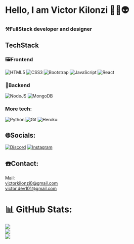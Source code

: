 # Hello, I am Victor Kilonzi 👨‍💻👽
### ⚒️FullStack developer and designer

## TechStack
### 🖼️Frontend
![HTML5](https://img.shields.io/badge/html5-%23E34F26.svg?style=for-the-badge&logo=html5&logoColor=white) ![CSS3](https://img.shields.io/badge/css3-%231572B6.svg?style=for-the-badge&logo=css3&logoColor=white) ![Bootstrap](https://img.shields.io/badge/bootstrap-%238511FA.svg?style=for-the-badge&logo=bootstrap&logoColor=white) ![JavaScript](https://img.shields.io/badge/javascript-%23323330.svg?style=for-the-badge&logo=javascript&logoColor=%23F7DF1E) ![React](https://img.shields.io/badge/react-%2320232a.svg?style=for-the-badge&logo=react&logoColor=%2361DAFB)
### 🧱Backend
![NodeJS](https://img.shields.io/badge/node.js-6DA55F?style=for-the-badge&logo=node.js&logoColor=white) ![MongoDB](https://img.shields.io/badge/MongoDB-%234ea94b.svg?style=for-the-badge&logo=mongodb&logoColor=white)
### More tech:
![Python](https://img.shields.io/badge/python-3670A0?style=for-the-badge&logo=python&logoColor=ffdd54) ![Git](https://img.shields.io/badge/git-%23F05033.svg?style=for-the-badge&logo=git&logoColor=white)  ![Heroku](https://img.shields.io/badge/heroku-%23430098.svg?style=for-the-badge&logo=heroku&logoColor=white)

## 🌐Socials:
[![Discord](https://img.shields.io/badge/Discord-%237289DA.svg?logo=discord&logoColor=white)](https://discord.gg/happy_binary)
[![Instagram](https://img.shields.io/badge/Instagram-%23E4405F.svg?logo=Instagram&logoColor=white)](https://instagram.com/victor_.mk) 

## ☎️Contact:
Mail:<br>
victorkilonzi0@gmail.com<br>
victor.dev101@gmail.com

# 📊 GitHub Stats:
![](https://github-readme-stats.vercel.app/api?username=victorMK-sys&theme=gruvbox&hide_border=false&include_all_commits=false&count_private=false)<br/>
![](https://nirzak-streak-stats.vercel.app/?user=victorMK-sys&theme=gruvbox&hide_border=false)<br/>
![](https://github-readme-stats.vercel.app/api/top-langs/?username=victorMK-sys&theme=gruvbox&hide_border=false&include_all_commits=false&count_private=false&layout=compact)
